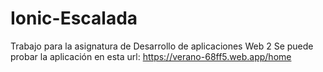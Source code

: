 # Ionic-Escalada
Trabajo para la asignatura de Desarrollo de aplicaciones Web 2
Se puede probar la aplicación en esta url: https://verano-68ff5.web.app/home
